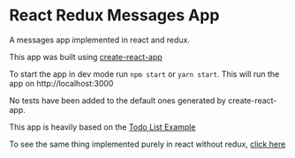# React Redux Messages App

A messages app implemented in react and redux.

This app was built using [create-react-app](https://github.com/facebookincubator/create-react-app)

To start the app in dev mode run `npm start` or `yarn start`. This will run the app on http://localhost:3000

No tests have been added to the default ones generated by create-react-app.

This app is heavily based on the [Todo List Example](https://github.com/reactjs/redux/tree/master/examples/todos)

To see the same thing implemented purely in react without redux, [click here](https://github.com/Luke-Davies/simple-react-messages)
